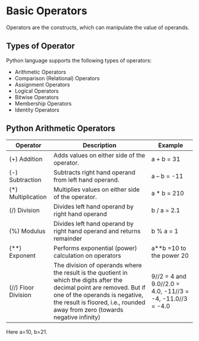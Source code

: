 # Basic Operators
Operators are the constructs, which can manipulate the value of operands. 

## Types of Operator
Python language supports the following types of operators:
* Arithmetic Operators
* Comparison (Relational) Operators
* Assignment Operators
* Logical Operators
* Bitwise Operators
* Membership Operators
* Identity Operators

## Python Arithmetic Operators

Operator | Description | Example
------------- | ---------------------------- | ---------
 (+) Addition | Adds values on either side of the operator. | a + b = 31
 (-) Subtraction | Subtracts right hand operand from left hand operand. | a – b = -11
 (*) Multiplication | Multiplies values on either side of the operator. | a * b = 210
 (/) Division | Divides left hand operand by right hand operand | b / a = 2.1
 (%) Modulus | Divides left hand operand by right hand operand and returns remainder | b % a = 1
 (**) Exponent | Performs exponential (power) calculation on operators | a**b =10 to the power 20
 (//) Floor Division | The division of operands where the result is the quotient in which the digits after the decimal point are removed. But if one of the operands is negative, the result is floored, i.e., rounded away from zero (towards negative infinity) | 9//2 = 4 and 9.0//2.0 = 4.0, -11//3 = -4, -11.0//3 = -4.0

Here a=10, b=21.

